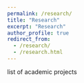 ```yaml
---
permalink: /research/
title: "Research"
excerpt: "Research"
author_profile: true
redirect_from: 
  - /research/
  - /research.html
---
```


list of academic projects
